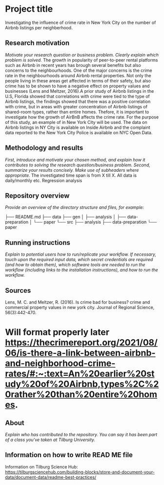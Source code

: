# Project title

Investigating the influence of crime rate in New York City on the number of Airbnb listings per neighberhood.

## Research motivation
*Motivate your research question or business problem. Clearly explain which problem is solved.*
The growth in popularity of peer-to-peer rental platforms such as Airbnb in recent years has brough several benefits but also concerns to the neighbourhoods. One of the major concerns is the crime rate in the neighbourhoods around Airbnb rental properties. Not only the people living in these areas get affected in terms of their safety, but also crime has to be shown to have a negative effect on property values and businesses (Lens and Meltzer, 2016).A prior study of Airbnb listings in the U.S, Florida showed that  correlations with crime were tied to the type of Airbnb listings, the findings showed that there was a positive correlation with crime, but in areas with greater concentration of Airbnb listings of shared-room types, rather than entire homes. Thefore, it is important to investigate how the growth of AirBnB affects the crime rate. For the purpose of this study, an example of in New York City will be used. The data on Airbnb listings in NY City is available on Inside Airbnb and the complaint data reported to the New York City Police is available on NYC Open Data.

## Methodology and results
*First, introduce and motivate your chosen method, and explain how it contributes to solving the research question/business problem.*
*Second, summarize your results concisely. Make use of subheaders where appropriate.*
The investigated time span is from X till X. All data is daily/monthly etc. 
Regression analysis

## Repository overview
*Provide an overview of the directory structure and files, for example:*

├── README.md
├── data
├── gen
│   ├── analysis
│   ├── data-preparation
│   └── paper
└── src
    ├── analysis
    ├── data-preparation
    └── paper

## Running instructions
*Explain to potential users how to run/replicate your workflow. If necessary, touch upon the required input data, which secret credentials are required (and how to obtain them), which software tools are needed to run the workflow (including links to the installation instructions), and how to run the workflow.*



## Sources
Lens, M. C. and Meltzer, R. (2016). Is crime bad for business? crime and commercial property values in new york city. Journal of Regional Science, 56(3):442-470.

# Will format properly later https://thecrimereport.org/2021/08/06/is-there-a-link-between-airbnb-and-neighborhood-crime-rates/#:~:text=An%20earlier%20study%20of%20Airbnb,types%2C%20rather%20than%20entire%20homes.


## About
*Explain who has contributed to the repository. You can say it has been part of a class you've taken at Tilburg University.*


## Information on how to write READ ME file
Information on Tilburg Science Hub: https://tilburgsciencehub.com/building-blocks/store-and-document-your-data/document-data/readme-best-practices/
